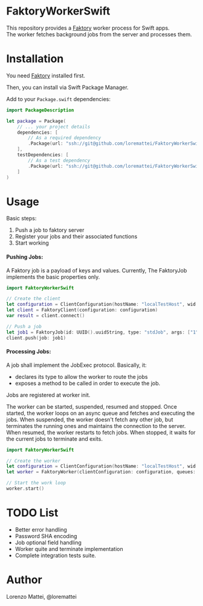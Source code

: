 # FaktoryWorkerSwift

This repository provides a [Faktory](https://github.com/contribsys/faktory) worker process for Swift apps.  
The worker fetches background jobs from the server and processes them.

# Installation

You need [Faktory](https://github.com/contribsys/faktory) installed first.

Then, you can install via Swift Package Manager.

Add to your `Package.swift` dependencies:

```swift
import PackageDescription

let package = Package(
    // ... your project details
    dependencies: [
        // As a required dependency
        .Package(url: "ssh://git@github.com/loremattei/FaktoryWorkerSwift.git", from: "0.1.0")
    ],
    testDependencies: [
        // As a test dependency
        .Package(url: "ssh://git@github.com/loremattei/FaktoryWorkerSwift", from: "0.1.0")
    ]
)
```

# Usage

Basic steps:

1. Push a job to faktory server
2. Register your jobs and their associated functions
3. Start working

#### Pushing Jobs:

A Faktory job is a payload of keys and values. Currently, The FaktoryJob implements the basic properties only.

```swift
import FaktoryWorkerSwift

// Create the client
let configuration = ClientConfiguration(hostName: "localTestHost", wid: UUID().uuidString)
let client = FaktoryClient(configuration: configuration)
var result = client.connect()

// Push a job
let job1 = FaktoryJob(id: UUID().uuidString, type: "stdJob", args: ["1", "2", "3"])
client.push(job: job1)

```

#### Processing Jobs:

A job shall implement the JobExec protocol. Basically, it:
- declares its type to allow the worker to route the jobs
- exposes a method to be called in order to execute the job.

Jobs are registered at worker init.

The worker can be started, suspended, resumed and stopped.
Once started, the worker loops on an async queue and fetches and executing the jobs.
When suspended, the worker doesn't fetch any other job, but terminates the running ones and maintains the connection to the server.
When resumed, the worker restarts to fetch jobs.
When stopped, it waits for the current jobs to terminate and exits. 

```swift
import FaktoryWorkerSwift

// Create the worker
let configuration = ClientConfiguration(hostName: "localTestHost", wid: UUID().uuidString)
let worker = FaktoryWorker(clientConfiguration: configuration, queues: ["critical", "default", "low"], jobExecs: [TestJob1(), TestJob2()])

// Start the work loop
worker.start()
```

# TODO List

- Better error handling
- Password SHA encoding
- Job optional field handling
- Worker quite and terminate implementation
- Complete integration tests suite.

# Author

Lorenzo Mattei, @loremattei

